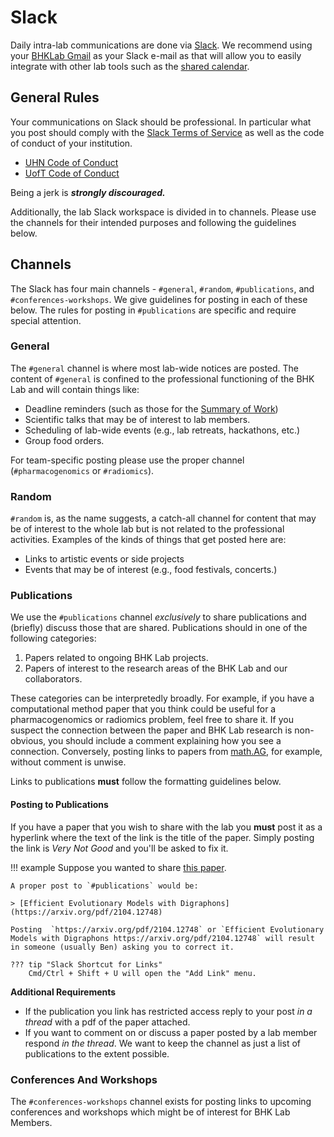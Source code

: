 # Slack

Daily intra-lab communications are done via [Slack](https://slack.com/). We recommend using your [BHKLab Gmail](./bhklab_gmail.md) as your Slack e-mail as that will allow you to easily integrate with other lab tools such as the [shared calendar](./bhklab_calendar.md).


## General Rules

Your communications on Slack should be professional. In particular what you post should comply with the [Slack Terms of Service](https://slack.com/terms-of-service/user) as well as the code of conduct of your institution.

- [UHN Code of Conduct](https://www.uhn.ca/corporate/For_Staff/New_Employees/Documents/UHN-Policies-Codes-Handbook.pdf)
- [UofT Code of Conduct](https://people.utoronto.ca/policies/)


Being a jerk is ***strongly discouraged.*** 

Additionally, the lab Slack workspace is divided in to channels. Please use the channels for their intended purposes and following the guidelines below. 


## Channels

The Slack has four main channels - `#general`, `#random`, `#publications`, and `#conferences-workshops`. We give guidelines for posting in each of these below. The rules for posting in  `#publications` are specific and require special attention.

### General

The `#general` channel is where most lab-wide notices are posted. The content of `#general` is confined to the professional functioning of the BHK Lab and will contain things like:

- Deadline reminders (such as those for the [Summary of Work](../Summary_of_Work/index.md))
- Scientific talks that may be of interest to lab members.
- Scheduling of lab-wide events (e.g., lab retreats, hackathons, etc.)
- Group food orders.


For team-specific posting please use the proper channel (`#pharmacogenomics` or `#radiomics`). 

### Random

`#random` is, as the name suggests, a catch-all channel for content that may be of interest to the whole lab but is not related to the professional activities. Examples of the kinds of things that get posted here are:

- Links to artistic events or side projects
- Events that may be of interest (e.g., food festivals, concerts.)


### Publications

We use the `#publications` channel *exclusively* to share publications and (briefly) discuss those that are shared. Publications should in one of the following categories:

1. Papers related to ongoing BHK Lab projects.
2. Papers of interest to the research areas of the BHK Lab and our collaborators. 

These categories can be interpretedly broadly. For example, if you have a computational method paper that you think could be useful for a pharmacogenomics or radiomics problem, feel free to share it. If you suspect the connection between the paper and BHK Lab research is non-obvious, you should include a comment explaining how you see a connection. Conversely, posting links to papers from [math.AG](https://arxiv.org/list/math.AG/recent), for example, without comment is unwise. 


Links to publications **must** follow the formatting guidelines below.


#### Posting to Publications

If you have a paper that you wish to share with the lab you **must** post it as a hyperlink where the text of the link is the title of the paper. Simply posting the link is *Very Not Good* and you'll be asked to fix it. 

!!! example
    Suppose you wanted to share [this paper](https://arxiv.org/pdf/2104.12748). 

    A proper post to `#publications` would be:

    > [Efficient Evolutionary Models with Digraphons](https://arxiv.org/pdf/2104.12748)

    Posting  `https://arxiv.org/pdf/2104.12748` or `Efficient Evolutionary Models with Digraphons https://arxiv.org/pdf/2104.12748` will result in someone (usually Ben) asking you to correct it.

    ??? tip "Slack Shortcut for Links"
        Cmd/Ctrl + Shift + U will open the "Add Link" menu.

**Additional Requirements**
- If the publication you link has restricted access reply to your post *in a thread* with a pdf of the paper attached.
- If you want to comment on or discuss a paper posted by a lab member respond *in the thread*. We want to keep the channel as just a list of publications to the extent possible.


### Conferences And Workshops

The `#conferences-workshops` channel exists for posting links to upcoming conferences and workshops which might be of interest for BHK Lab Members. 